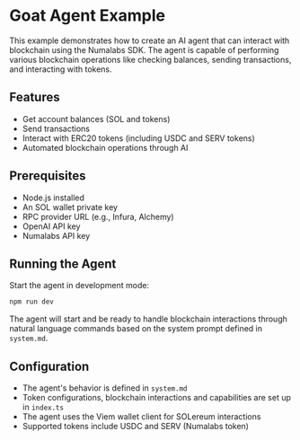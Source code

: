 # Goat Agent Example

This example demonstrates how to create an AI agent that can interact with blockchain using the Numalabs SDK. The agent is capable of performing various blockchain operations like checking balances, sending transactions, and interacting with tokens.

## Features

- Get account balances (SOL and tokens)
- Send transactions
- Interact with ERC20 tokens (including USDC and SERV tokens)
- Automated blockchain operations through AI

## Prerequisites

- Node.js installed
- An SOL wallet private key
- RPC provider URL (e.g., Infura, Alchemy)
- OpenAI API key
- Numalabs API key

## Running the Agent

Start the agent in development mode:
```bash
npm run dev
```

The agent will start and be ready to handle blockchain interactions through natural language commands based on the system prompt defined in `system.md`.

## Configuration

- The agent's behavior is defined in `system.md`
- Token configurations, blockchain interactions and capabilities are set up in `index.ts`
- The agent uses the Viem wallet client for SOLereum interactions
- Supported tokens include USDC and SERV (Numalabs token)
